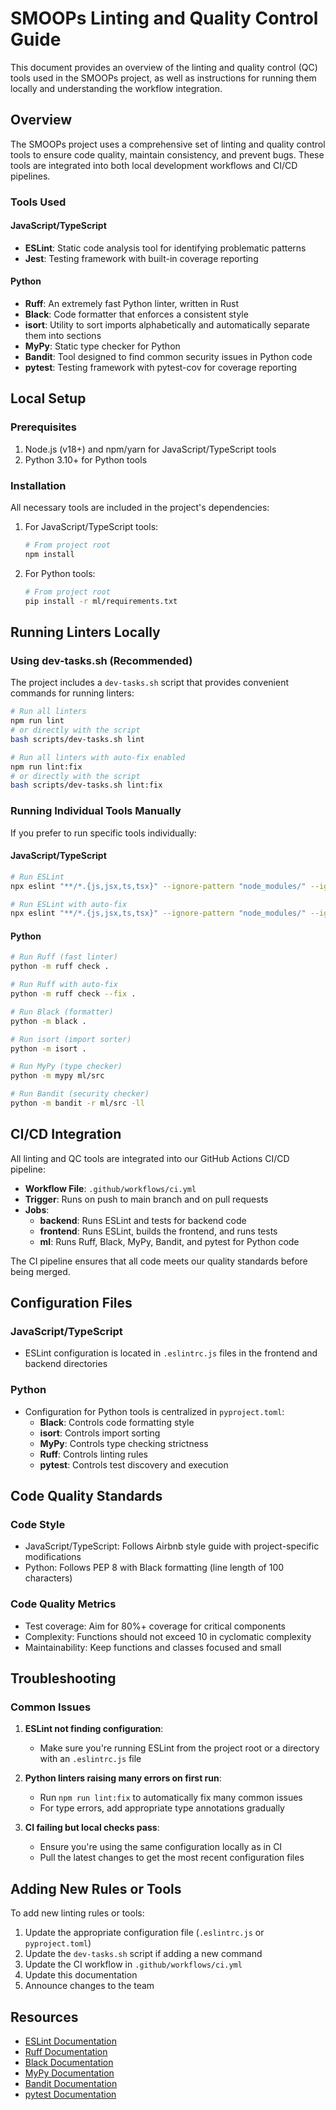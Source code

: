 # SMOOPs Linting and Quality Control Guide

This document provides an overview of the linting and quality control (QC) tools used in the SMOOPs project, as well as instructions for running them locally and understanding the workflow integration.

## Overview

The SMOOPs project uses a comprehensive set of linting and quality control tools to ensure code quality, maintain consistency, and prevent bugs. These tools are integrated into both local development workflows and CI/CD pipelines.

### Tools Used

#### JavaScript/TypeScript
- **ESLint**: Static code analysis tool for identifying problematic patterns
- **Jest**: Testing framework with built-in coverage reporting

#### Python
- **Ruff**: An extremely fast Python linter, written in Rust
- **Black**: Code formatter that enforces a consistent style
- **isort**: Utility to sort imports alphabetically and automatically separate them into sections
- **MyPy**: Static type checker for Python
- **Bandit**: Tool designed to find common security issues in Python code
- **pytest**: Testing framework with pytest-cov for coverage reporting

## Local Setup

### Prerequisites

1. Node.js (v18+) and npm/yarn for JavaScript/TypeScript tools
2. Python 3.10+ for Python tools

### Installation

All necessary tools are included in the project's dependencies:

1. For JavaScript/TypeScript tools:
   ```bash
   # From project root
   npm install
   ```

2. For Python tools:
   ```bash
   # From project root
   pip install -r ml/requirements.txt
   ```

## Running Linters Locally

### Using dev-tasks.sh (Recommended)

The project includes a `dev-tasks.sh` script that provides convenient commands for running linters:

```bash
# Run all linters
npm run lint
# or directly with the script
bash scripts/dev-tasks.sh lint

# Run all linters with auto-fix enabled
npm run lint:fix
# or directly with the script
bash scripts/dev-tasks.sh lint:fix
```

### Running Individual Tools Manually

If you prefer to run specific tools individually:

#### JavaScript/TypeScript
```bash
# Run ESLint
npx eslint "**/*.{js,jsx,ts,tsx}" --ignore-pattern "node_modules/" --ignore-pattern "dist/"

# Run ESLint with auto-fix
npx eslint "**/*.{js,jsx,ts,tsx}" --ignore-pattern "node_modules/" --ignore-pattern "dist/" --fix
```

#### Python
```bash
# Run Ruff (fast linter)
python -m ruff check .

# Run Ruff with auto-fix
python -m ruff check --fix .

# Run Black (formatter)
python -m black .

# Run isort (import sorter)
python -m isort .

# Run MyPy (type checker)
python -m mypy ml/src

# Run Bandit (security checker)
python -m bandit -r ml/src -ll
```

## CI/CD Integration

All linting and QC tools are integrated into our GitHub Actions CI/CD pipeline:

- **Workflow File**: `.github/workflows/ci.yml`
- **Trigger**: Runs on push to main branch and on pull requests
- **Jobs**:
  - **backend**: Runs ESLint and tests for backend code
  - **frontend**: Runs ESLint, builds the frontend, and runs tests
  - **ml**: Runs Ruff, Black, MyPy, Bandit, and pytest for Python code

The CI pipeline ensures that all code meets our quality standards before being merged.

## Configuration Files

### JavaScript/TypeScript
- ESLint configuration is located in `.eslintrc.js` files in the frontend and backend directories

### Python
- Configuration for Python tools is centralized in `pyproject.toml`:
  - **Black**: Controls code formatting style
  - **isort**: Controls import sorting
  - **MyPy**: Controls type checking strictness
  - **Ruff**: Controls linting rules
  - **pytest**: Controls test discovery and execution

## Code Quality Standards

### Code Style
- JavaScript/TypeScript: Follows Airbnb style guide with project-specific modifications
- Python: Follows PEP 8 with Black formatting (line length of 100 characters)

### Code Quality Metrics
- Test coverage: Aim for 80%+ coverage for critical components
- Complexity: Functions should not exceed 10 in cyclomatic complexity
- Maintainability: Keep functions and classes focused and small

## Troubleshooting

### Common Issues

1. **ESLint not finding configuration**:
   - Make sure you're running ESLint from the project root or a directory with an `.eslintrc.js` file

2. **Python linters raising many errors on first run**:
   - Run `npm run lint:fix` to automatically fix many common issues
   - For type errors, add appropriate type annotations gradually

3. **CI failing but local checks pass**:
   - Ensure you're using the same configuration locally as in CI
   - Pull the latest changes to get the most recent configuration files

## Adding New Rules or Tools

To add new linting rules or tools:

1. Update the appropriate configuration file (`.eslintrc.js` or `pyproject.toml`)
2. Update the `dev-tasks.sh` script if adding a new command
3. Update the CI workflow in `.github/workflows/ci.yml`
4. Update this documentation
5. Announce changes to the team

## Resources

- [ESLint Documentation](https://eslint.org/docs/user-guide/)
- [Ruff Documentation](https://beta.ruff.rs/docs/)
- [Black Documentation](https://black.readthedocs.io/)
- [MyPy Documentation](https://mypy.readthedocs.io/)
- [Bandit Documentation](https://bandit.readthedocs.io/)
- [pytest Documentation](https://docs.pytest.org/) 